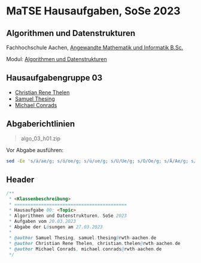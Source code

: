 # MaTSE Hausaufgaben, SoSe 2023
## Algorithmen und Datenstrukturen

Fachhochschule Aachen, [Angewandte Mathematik und Informatik B.Sc.](https://www.fh-aachen.de/studium/angewandte-mathematik-und-informatik-bsc)

Modul: [Algorithmen und Datenstrukturen](https://www.campus.fh-aachen.de/campus/all/module.asp?fmodulecode=92130)

## Hausaufgabengruppe 03
- [Christian Rene Thelen](mailto:christian.thelen@rwth-aachen.de)
- [Samuel Thesing](mailto:samuel.thesing@rwth-aachen.de)
- [Michael Conrads](mailto:michael.conrads@rwth-aachen.de)

## Abgaberichtlinien

> algo_03_h01.zip

Vor Abgabe ausführen:

```zsh
sed -Ee 's/ä/ae/g; s/ö/oe/g; s/ü/ue/g; s/Ü/Ue/g; s/Ö/Oe/g; s/Ä/Ae/g; s/ß/ss/g' -i *.java
```

## Header
```java
/**
 * <Klassenbeschreibung>
 * ==========================================
 * Hausaufgabe 00: <Topic>
 * Algorithmen und Datenstrukturen, SoSe 2023
 * Aufgaben vom 20.03.2023
 * Abgabe der Lösungen am 27.03.2023
 *
 * @author Samuel Thesing, samuel.thesing@rwth-aachen.de
 * @author Christian Rene Thelen, christian.thelen@rwth-aachen.de
 * @author Michael Conrads, michael.conrads@rwth-aachen.de
 */
```